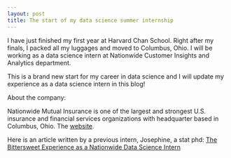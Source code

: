 ```yaml
---
layout: post
title: The start of my data science summer internship
---
```


I have just finished my first year at Harvard Chan School. Right after my finals, I packed all my luggages and moved to Columbus, Ohio. I will be working as a data science intern at Nationwide Customer Insights and Analytics department.

This is a brand new start for my career in data science and I will update my experience as a data science intern in this blog!

About the company:

Nationwide Mutual Insurance is one of the largest and strongest U.S. insurance and financial services organizations with headquarter based in Columbus, Ohio. The [website](https://www.nationwide.com).

Here is an article written by a previous intern, Josephine, a stat phd:
[The Bittersweet Experience as a Nationwide Data Science Intern](https://www.linkedin.com/pulse/bittersweet-experience-nationwide-data-science-intern-akosa/) 


